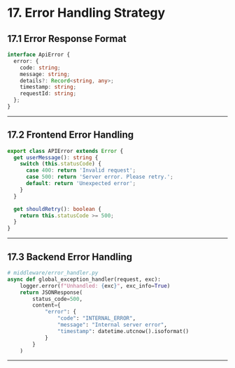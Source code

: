 # 17. Error Handling Strategy

## 17.1 Error Response Format

```typescript
interface ApiError {
  error: {
    code: string;
    message: string;
    details?: Record<string, any>;
    timestamp: string;
    requestId: string;
  };
}
```

---

## 17.2 Frontend Error Handling

```typescript
export class APIError extends Error {
  get userMessage(): string {
    switch (this.statusCode) {
      case 400: return 'Invalid request';
      case 500: return 'Server error. Please retry.';
      default: return 'Unexpected error';
    }
  }

  get shouldRetry(): boolean {
    return this.statusCode >= 500;
  }
}
```

---

## 17.3 Backend Error Handling

```python
# middleware/error_handler.py
async def global_exception_handler(request, exc):
    logger.error(f"Unhandled: {exc}", exc_info=True)
    return JSONResponse(
        status_code=500,
        content={
            "error": {
                "code": "INTERNAL_ERROR",
                "message": "Internal server error",
                "timestamp": datetime.utcnow().isoformat()
            }
        }
    )
```

---
